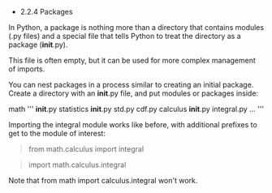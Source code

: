 * 2.2.4 Packages

In Python, a package is nothing more than a directory that contains modules (.py files) and a special file that tells Python to treat the directory as a package (__init__.py). 

This file is often empty, but it can be used for more complex management of imports. 

You can nest packages in a process similar to creating an initial package. Create a directory with an __init__.py file, and put modules or packages inside:

math
'''
	__init__.py
	statistics
		__init__.py
		std.py
		cdf.py
	calculus
		__init__.py
		integral.py
	...
'''

Importing the integral module works like before, with additional prefixes to get to the module of interest:

> from math.calculus import integral

> import math.calculus.integral

Note that from math import calculus.integral won't work.


